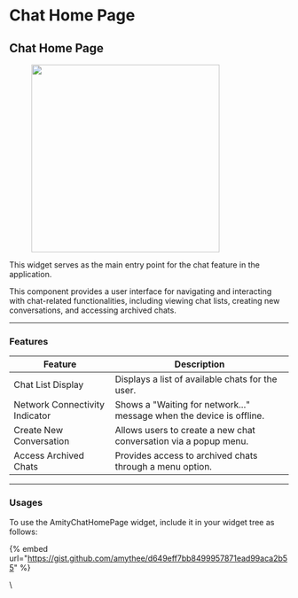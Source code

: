 # Chat Home Page

## Chat Home Page

<figure><img src="../../../../.gitbook/assets/Screenshot 2568-04-04 at 15.30.41.png" alt="" width="339"><figcaption></figcaption></figure>

This widget serves as the main entry point for the chat feature in the application.

This component provides a user interface for navigating and interacting with chat-related functionalities, including viewing chat lists, creating new conversations, and accessing archived chats.

***

### Features

| Feature                        | Description                                                          |
| ------------------------------ | -------------------------------------------------------------------- |
| Chat List Display              | Displays a list of available chats for the user.                     |
| Network Connectivity Indicator | Shows a "Waiting for network..." message when the device is offline. |
| Create New Conversation        | Allows users to create a new chat conversation via a popup menu.     |
| Access Archived Chats          | Provides access to archived chats through a menu option.             |

***

### Usages

To use the AmityChatHomePage widget, include it in your widget tree as follows:

{% embed url="https://gist.github.com/amythee/d649eff7bb8499957871ead99aca2b55" %}



\
